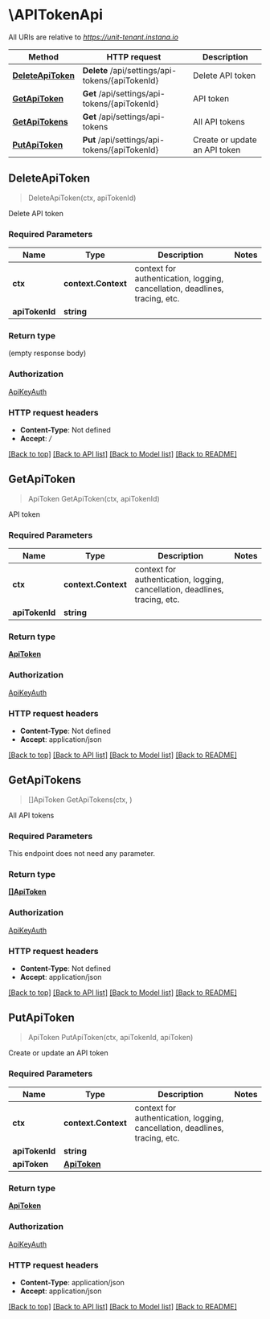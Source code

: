 # \APITokenApi

All URIs are relative to *https://unit-tenant.instana.io*

Method | HTTP request | Description
------------- | ------------- | -------------
[**DeleteApiToken**](APITokenApi.md#DeleteApiToken) | **Delete** /api/settings/api-tokens/{apiTokenId} | Delete API token
[**GetApiToken**](APITokenApi.md#GetApiToken) | **Get** /api/settings/api-tokens/{apiTokenId} | API token
[**GetApiTokens**](APITokenApi.md#GetApiTokens) | **Get** /api/settings/api-tokens | All API tokens
[**PutApiToken**](APITokenApi.md#PutApiToken) | **Put** /api/settings/api-tokens/{apiTokenId} | Create or update an API token



## DeleteApiToken

> DeleteApiToken(ctx, apiTokenId)

Delete API token

### Required Parameters


Name | Type | Description  | Notes
------------- | ------------- | ------------- | -------------
**ctx** | **context.Context** | context for authentication, logging, cancellation, deadlines, tracing, etc.
**apiTokenId** | **string**|  | 

### Return type

 (empty response body)

### Authorization

[ApiKeyAuth](../README.md#ApiKeyAuth)

### HTTP request headers

- **Content-Type**: Not defined
- **Accept**: */*

[[Back to top]](#) [[Back to API list]](../README.md#documentation-for-api-endpoints)
[[Back to Model list]](../README.md#documentation-for-models)
[[Back to README]](../README.md)


## GetApiToken

> ApiToken GetApiToken(ctx, apiTokenId)

API token

### Required Parameters


Name | Type | Description  | Notes
------------- | ------------- | ------------- | -------------
**ctx** | **context.Context** | context for authentication, logging, cancellation, deadlines, tracing, etc.
**apiTokenId** | **string**|  | 

### Return type

[**ApiToken**](ApiToken.md)

### Authorization

[ApiKeyAuth](../README.md#ApiKeyAuth)

### HTTP request headers

- **Content-Type**: Not defined
- **Accept**: application/json

[[Back to top]](#) [[Back to API list]](../README.md#documentation-for-api-endpoints)
[[Back to Model list]](../README.md#documentation-for-models)
[[Back to README]](../README.md)


## GetApiTokens

> []ApiToken GetApiTokens(ctx, )

All API tokens

### Required Parameters

This endpoint does not need any parameter.

### Return type

[**[]ApiToken**](ApiToken.md)

### Authorization

[ApiKeyAuth](../README.md#ApiKeyAuth)

### HTTP request headers

- **Content-Type**: Not defined
- **Accept**: application/json

[[Back to top]](#) [[Back to API list]](../README.md#documentation-for-api-endpoints)
[[Back to Model list]](../README.md#documentation-for-models)
[[Back to README]](../README.md)


## PutApiToken

> ApiToken PutApiToken(ctx, apiTokenId, apiToken)

Create or update an API token

### Required Parameters


Name | Type | Description  | Notes
------------- | ------------- | ------------- | -------------
**ctx** | **context.Context** | context for authentication, logging, cancellation, deadlines, tracing, etc.
**apiTokenId** | **string**|  | 
**apiToken** | [**ApiToken**](ApiToken.md)|  | 

### Return type

[**ApiToken**](ApiToken.md)

### Authorization

[ApiKeyAuth](../README.md#ApiKeyAuth)

### HTTP request headers

- **Content-Type**: application/json
- **Accept**: application/json

[[Back to top]](#) [[Back to API list]](../README.md#documentation-for-api-endpoints)
[[Back to Model list]](../README.md#documentation-for-models)
[[Back to README]](../README.md)

